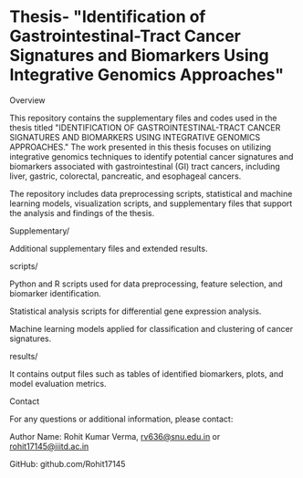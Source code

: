 # Thesis- "Identification of Gastrointestinal-Tract Cancer Signatures and Biomarkers Using Integrative Genomics Approaches" 
Overview

This repository contains the supplementary files and codes used in the thesis titled "IDENTIFICATION OF GASTROINTESTINAL-TRACT CANCER SIGNATURES AND BIOMARKERS USING INTEGRATIVE GENOMICS APPROACHES." The work presented in this thesis focuses on utilizing integrative genomics techniques to identify potential cancer signatures and biomarkers associated with gastrointestinal (GI) tract cancers, including liver, gastric, colorectal, pancreatic, and esophageal cancers.

The repository includes data preprocessing scripts, statistical and machine learning models, visualization scripts, and supplementary files that support the analysis and findings of the thesis.



Supplementary/

Additional supplementary files and extended results.

scripts/

Python and R scripts used for data preprocessing, feature selection, and biomarker identification.

Statistical analysis scripts for differential gene expression analysis.

Machine learning models applied for classification and clustering of cancer signatures.



results/

It contains output files such as tables of identified biomarkers, plots, and model evaluation metrics.

Contact

For any questions or additional information, please contact:

Author Name: Rohit Kumar Verma, rv636@snu.edu.in or rohit17145@iiitd.ac.in

GitHub: github.com/Rohit17145
